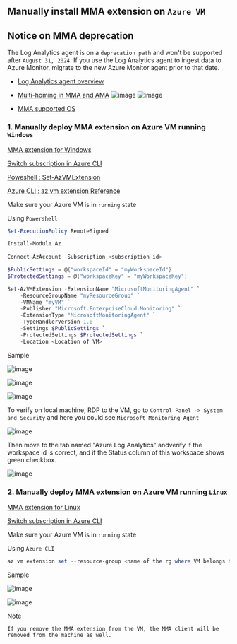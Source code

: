 ## Manually install MMA extension on `Azure VM`
## Notice on MMA deprecation
The Log Analytics agent is on a `deprecation path` and won't be supported after `August 31, 2024`. If you use the Log Analytics agent to ingest data to Azure Monitor, migrate to the new Azure Monitor agent prior to that date.
* [Log Analytics agent overview](https://learn.microsoft.com/en-us/azure/azure-monitor/agents/log-analytics-agent)
* [Multi-homing in MMA and AMA](https://learn.microsoft.com/en-us/azure/sentinel/ama-migrate#gap-analysis-between-agents)
![image](https://user-images.githubusercontent.com/96930989/220602245-b1e2022f-bed6-4c00-af55-c8d994ba5cbc.png)
![image](https://user-images.githubusercontent.com/96930989/220602315-8f271d51-ad18-40ca-91b5-6a92595a87a1.png)

* [MMA supported OS](https://learn.microsoft.com/en-us/azure/azure-monitor/agents/agents-overview#supported-operating-systems)

### 1. Manually deploy MMA extension on Azure VM running `Windows`
[MMA extension for Windows](https://learn.microsoft.com/en-us/azure/virtual-machines/extensions/oms-windows?toc=%2Fazure%2Fazure-monitor%2Ftoc.json#powershell-deployment)

[Switch subscription in Azure CLI](https://learn.microsoft.com/en-us/cli/azure/manage-azure-subscriptions-azure-cli#change-the-active-subscription)

[Poweshell : Set-AzVMExtension](https://learn.microsoft.com/en-us/powershell/module/az.compute/set-azvmextension?view=azps-9.2.0)

[Azure CLI : az vm extension Reference](https://learn.microsoft.com/en-us/cli/azure/vm/extension?view=azure-cli-latest)

Make sure your Azure VM is in `running` state

Using `Powershell`
```powershell
Set-ExecutionPolicy RemoteSigned

Install-Module Az
  
Connect-AzAccount -Subscription <subscription id>

$PublicSettings = @{"workspaceId" = "myWorkspaceId"}
$ProtectedSettings = @{"workspaceKey" = "myWorkspaceKey"}

Set-AzVMExtension -ExtensionName "MicrosoftMonitoringAgent" `
    -ResourceGroupName "myResourceGroup" `
    -VMName "myVM" `
    -Publisher "Microsoft.EnterpriseCloud.Monitoring" `
    -ExtensionType "MicrosoftMonitoringAgent" `
    -TypeHandlerVersion 1.0 `
    -Settings $PublicSettings `
    -ProtectedSettings $ProtectedSettings `
    -Location <Location of VM>
```

Sample

![image](https://user-images.githubusercontent.com/96930989/211575414-8800a998-4ece-47fc-98d9-ac6eef9c12fa.png)

![image](https://user-images.githubusercontent.com/96930989/211575464-1bef01bc-995e-46a7-b9e3-e4fe78fed93f.png)

![image](https://user-images.githubusercontent.com/96930989/211575553-ffab9ace-1093-4bb7-91a2-75c175ddbac1.png)

To verify on local machine, RDP to the VM, go to `Control Panel -> System and Security` and here you could see `Microsoft Monitoring Agent`

![image](https://user-images.githubusercontent.com/96930989/212033799-9fb7eec1-4179-4de4-8c7f-901c709694c8.png)

Then move to the tab named "Azure Log Analytics" andverify if the workspace id is correct, and if the Status column of this workspace shows green checkbox.

![image](https://user-images.githubusercontent.com/96930989/212016538-d5f340f2-aef0-40b9-857b-6e5a99112199.png)


### 2. Manually deploy MMA extension on Azure VM running `Linux`
[MMA extension for Linux](https://learn.microsoft.com/en-us/azure/virtual-machines/extensions/oms-linux?toc=%2Fazure%2Fazure-monitor%2Ftoc.json)

[Switch subscription in Azure CLI](https://learn.microsoft.com/en-us/cli/azure/manage-azure-subscriptions-azure-cli#change-the-active-subscription)

Make sure your Azure VM is in `running` state

Using `Azure CLI`
```powershell
az vm extension set --resource-group <name of the rg where VM belongs to> --vm-name <name of VM> --name OmsAgentForLinux --publisher Microsoft.EnterpriseCloud.Monitoring --protected-settings '{"workspaceKey":"myWorkspaceKey"}' --settings '{"workspaceId":"myWorkspaceId","skipDockerProviderInstall": true}' --version 1.13
```
Sample

![image](https://user-images.githubusercontent.com/96930989/211572995-01220bed-d43f-4b73-8914-7abf208cd09c.png)

![image](https://user-images.githubusercontent.com/96930989/211573097-676a1207-d0cf-46b0-b7c7-5d5403d979a7.png)

Note
```
If you remove the MMA extension from the VM, the MMA client will be removed from the machine as well.
```
